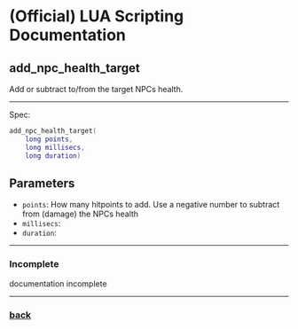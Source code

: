 
# (Official) LUA Scripting Documentation

## add_npc_health_target

Add or subtract to/from the target NPCs health.

___

Spec:

```lua
add_npc_health_target(
	long points,
	long millisecs,
	long duration)
```

## Parameters

- `points`: How many hitpoints to add. Use a negative number to subtract from (damage) the NPCs health
- `millisecs`: 
- `duration`: 

___

### Incomplete

documentation incomplete

___

### [back](../npcs)
